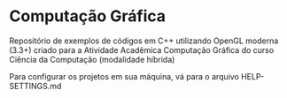 # Computação Gráfica
Repositório de exemplos de códigos em C++ utilizando OpenGL moderna (3.3+) criado para a Atividade Acadêmica Computação Gráfica do curso Ciência da Computação (modalidade híbrida)


Para configurar os projetos em sua máquina, vá para o arquivo HELP-SETTINGS.md
